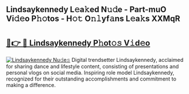 ## Lindsaykennedy L𝚎a𝚔ed N𝚞𝚍e - Part-muO Vi𝚍𝚎o P𝚑𝚘tos - H𝚘𝚝 O𝚗𝚕yf𝚊ns L𝚎a𝚔s XXMqR

# <h2><a href="http://kf01per.oniu.top/?m=Lindsaykennedy">🔗👉 🔴 Lindsaykennedy P𝚑ot𝚘𝚜 V𝚒d𝚎o</a></h2>

[![Lindsaykennedy Nu𝚍e𝚜](https://i.imgur.com/0qMVB7G.gif)](http://kf01per.oniu.top/?m=Lindsaykennedy)
Digital trendsetter Lindsaykennedy, acclaimed for sharing dance and lifestyle content, consisting of presentations and personal vlogs on social media. Inspiring role model Lindsaykennedy, recognized for their outstanding accomplishments and commitment to making a difference.  
